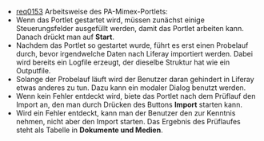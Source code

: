* [req0153](https://github.com/PolitAktiv/politaktiv-requirements/tree/master/de/requirements/req0153.md)
Arbeitsweise des PA-Mimex-Portlets:
 * Wenn das Portlet gestartet wird, müssen zunächst einige Steuerungsfelder ausgefüllt werden, damit das Portlet arbeiten kann. Danach drückt man auf **Start**.
 * Nachdem das Portlet so gestartet wurde, führt es erst einen Probelauf durch, bevor irgendwelche Daten nach Liferay importiert werden. Dabei wird bereits ein Logfile erzeugt, der dieselbe Struktur hat wie ein Outputfile.
 * Solange der Probelauf läuft wird der Benutzer daran gehindert in Liferay etwas anderes zu tun.
Dazu kann ein modaler Dialog benutzt werden.
 * Wenn kein Fehler entdeckt wird, biete das Portlet nach dem Prüflauf den Import an, den man durch Drücken des Buttons **Import** starten kann.
 * Wird ein Fehler entdeckt, kann man der Benutzer den zur Kenntnis nehmen, nicht aber den Import starten. Das Ergebnis des Prüflaufes steht als Tabelle in **Dokumente und Medien**.
